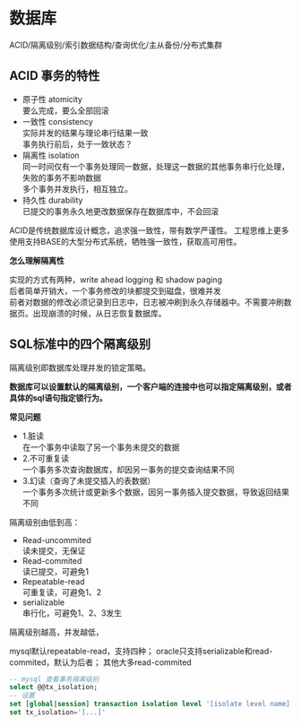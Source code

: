 # 数据库
ACID/隔离级别/索引数据结构/查询优化/主从备份/分布式集群

## ACID 事务的特性
+ 原子性 atomicity  
要么完成，要么全部回滚
+ 一致性 consistency  
实际并发的结果与理论串行结果一致  
事务执行前后，处于一致状态？
+ 隔离性 isolation  
同一时间仅有一个事务处理同一数据，处理这一数据的其他事务串行化处理，失败的事务不影响数据  
多个事务并发执行，相互独立。
+ 持久性 durability  
已提交的事务永久地更改数据保存在数据库中，不会回滚

ACID是传统数据库设计概念，追求强一致性，带有数学严谨性。
工程思维上更多使用支持BASE的大型分布式系统，牺牲强一致性，获取高可用性。

**怎么理解隔离性**

实现的方式有两种，write ahead logging 和 shadow paging  
后者简单开销大，一个事务修改的块都提交到磁盘，很难并发  
前者对数据的修改必须记录到日志中，日志被冲刷到永久存储器中。不需要冲刷数据页。出现崩溃的时候，从日志恢复数据库。  


## SQL标准中的四个隔离级别
隔离级别即数据库处理并发的锁定策略。

**数据库可以设置默认的隔离级别，一个客户端的连接中也可以指定隔离级别，或者具体的sql语句指定锁行为。**

**常见问题**
+ 1.脏读  
在一个事务中读取了另一个事务未提交的数据
+ 2.不可重复读  
一个事务多次查询数据库，却因另一事务的提交查询结果不同
+ 3.幻读（查询了未提交插入的表数据）  
一个事务多次统计或更新多个数据，因另一事务插入提交数据，导致返回结果不同


隔离级别由低到高：
+ Read-uncommited  
读未提交，无保证
+ Read-commited  
读已提交，可避免1
+ Repeatable-read  
可重复读，可避免1、2
+ serializable  
串行化，可避免1、2、3发生

隔离级别越高，并发越低，

mysql默认repeatable-read，支持四种；
oracle只支持serializable和read-commited，默认为后者；
其他大多read-commited  

```sql
-- mysql 查看事务隔离级别
select @@tx_isolation;
-- 设置
set [global|session] transaction isolation level '[isolate level name]';
set tx_isolation='[...]'
```
